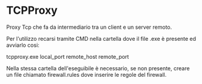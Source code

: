 # TCPProxy
Proxy Tcp che fa da intermediario tra un client e un server remoto.

Per l'utilizzo recarsi tramite CMD nella cartella dove il file .exe è presente ed avviarlo cosi:

tcpproxy.exe local_port remote_host remote_port

Nella stessa cartella dell'eseguibile è necessario, se non presente, creare un file chiamato firewall.rules dove inserire le regole del firewall.
